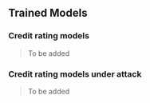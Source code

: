## Trained Models

### Credit rating models

>  To be added 

### Credit rating models under attack

>  To be added 
